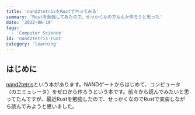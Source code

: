 ```yaml
---
title: 'nand2tetrisをRustでやってみる'
summary: 'Rustを勉強してみたので、せっかくなのでなんか作ろうと思った'
date: '2022-06-19'
tags: 
  - 'Computer Science'
id: 'nand2tetris-rust'
category: 'learning'
---
```


## はじめに

[nand2tetris](https://github.com/jherskow/nand2tetris/blob/master/nand2tetris%20BOOK.pdf)という本があります。NANDゲートからはじめて、コンピュータ（のエミュレータ）をゼロから作ろうという本です。前々から読んでみたいと思ってたんですが、最近Rustを勉強したので、せっかくなのでRustで実装しながら読んでみようと思いました。
